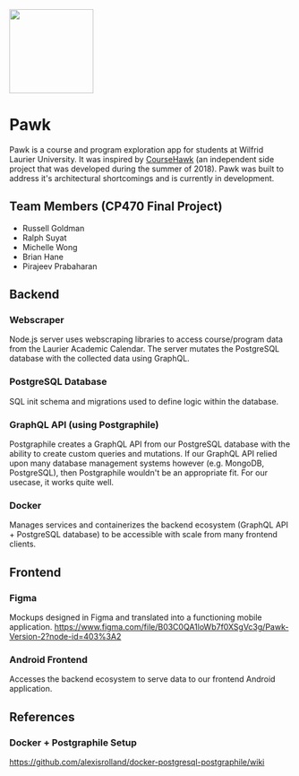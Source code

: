 <img src="https://user-images.githubusercontent.com/15056496/71398406-efd9fa80-25e5-11ea-8beb-c9f2f8f62a0e.png" width="150" />

# Pawk
Pawk is a course and program exploration app for students at Wilfrid Laurier University. It was inspired by [CourseHawk](https://github.com/russellgoldman/CourseHawk) (an independent side project that was developed during the summer of 2018). Pawk was built to address it's architectural shortcomings and is currently in development.

## Team Members (CP470 Final Project)
- Russell Goldman
- Ralph Suyat
- Michelle Wong
- Brian Hane
- Pirajeev Prabaharan

## Backend
### Webscraper
Node.js server uses webscraping libraries to access course/program data from
the Laurier Academic Calendar. The server mutates the PostgreSQL database with
the collected data using GraphQL.

### PostgreSQL Database
SQL init schema and migrations used to define logic within the database.

### GraphQL API (using Postgraphile)
Postgraphile creates a GraphQL API from our PostgreSQL database with the ability to create custom queries and mutations. If our GraphQL API relied upon many database management systems however (e.g. MongoDB, PostgreSQL), then Postgraphile wouldn't be an appropriate fit. For our usecase, it works quite well.

### Docker
Manages services and containerizes the backend ecosystem (GraphQL API + PostgreSQL database) to be accessible with
scale from many frontend clients.

## Frontend
### Figma
Mockups designed in Figma and translated into a functioning mobile application.
https://www.figma.com/file/B03C0QA1loWb7f0XSgVc3g/Pawk-Version-2?node-id=403%3A2

### Android Frontend
Accesses the backend ecosystem to serve data to our frontend Android application.

## References
### Docker + Postgraphile Setup
https://github.com/alexisrolland/docker-postgresql-postgraphile/wiki

